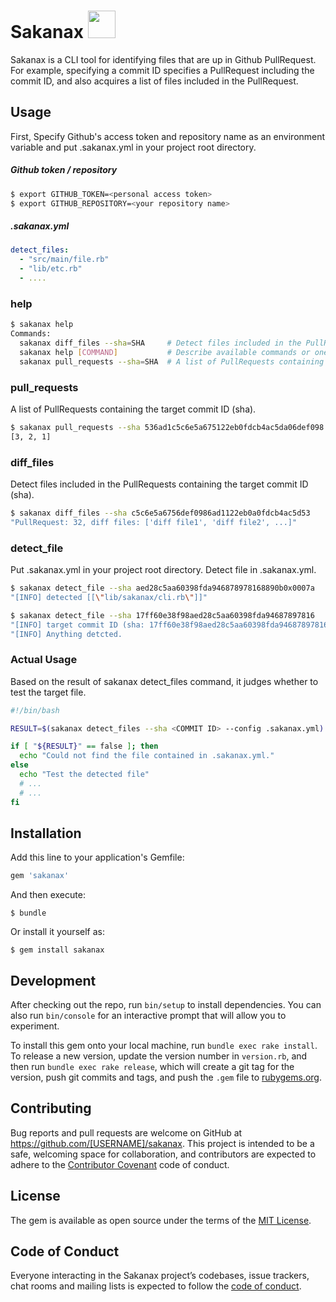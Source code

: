 # Sakanax <img class="avatar" src="https://user-images.githubusercontent.com/20736455/48205670-effe4300-e3af-11e8-8cfd-7078f8965e1f.png" width="44" height="44">

Sakanax is a CLI tool for identifying files that are up in Github PullRequest. For example, specifying a commit ID specifies a PullRequest including the commit ID, and also acquires a list of files included in the PullRequest.


## Usage

First, Specify Github's access token and repository name as an environment variable and put .sakanax.yml in your project root directory.

##### Github token / repository

```bash
$ export GITHUB_TOKEN=<personal access token>
$ export GITHUB_REPOSITORY=<your repository name>
```

##### .sakanax.yml

```yaml
detect_files:
  - "src/main/file.rb"
  - "lib/etc.rb"
  - ....
```

### help

```bash
$ sakanax help
Commands:
  sakanax diff_files --sha=SHA     # Detect files included in the PullRequests containing the target commit ID (sha).
  sakanax help [COMMAND]           # Describe available commands or one specific command
  sakanax pull_requests --sha=SHA  # A list of PullRequests containing the target commit ID (sha).
```

### pull_requests
A list of PullRequests containing the target commit ID (sha).
```bash
$ sakanax pull_requests --sha 536ad1c5c6e5a675122eb0fdcb4ac5da06def098
[3, 2, 1]
```

### diff_files
Detect files included in the PullRequests containing the target commit ID (sha).
```bash
$ sakanax diff_files --sha c5c6e5a6756def0986ad1122eb0a0fdcb4ac5d53
"PullRequest: 32, diff files: ['diff file1', 'diff file2', ...]"
```  

### detect_file
Put .sakanax.yml in your project root directory. Detect file in .sakanax.yml.

```bash
$ sakanax detect_file --sha aed28c5aa60398fda946878978168890b0x0007a
"[INFO] detected [[\"lib/sakanax/cli.rb\"]]"

$ sakanax detect_file --sha 17ff60e38f98aed28c5aa60398fda94687897816
"[INFO] target commit ID (sha: 17ff60e38f98aed28c5aa60398fda94687897816) does not exist in the currently open PullRequests."
"[INFO] Anything detcted.
```

### Actual Usage
Based on the result of sakanax detect_files command, it judges whether to test the target file.

```bash
#!/bin/bash

RESULT=$(sakanax detect_files --sha <COMMIT ID> --config .sakanax.yml)

if [ "${RESULT}" == false ]; then
  echo "Could not find the file contained in .sakanax.yml."
else
  echo "Test the detected file"
  # ...
  # ...
fi
```

## Installation

Add this line to your application's Gemfile:

```ruby
gem 'sakanax'
```

And then execute:

    $ bundle

Or install it yourself as:

    $ gem install sakanax


## Development

After checking out the repo, run `bin/setup` to install dependencies. You can also run `bin/console` for an interactive prompt that will allow you to experiment.

To install this gem onto your local machine, run `bundle exec rake install`. To release a new version, update the version number in `version.rb`, and then run `bundle exec rake release`, which will create a git tag for the version, push git commits and tags, and push the `.gem` file to [rubygems.org](https://rubygems.org).

## Contributing

Bug reports and pull requests are welcome on GitHub at https://github.com/[USERNAME]/sakanax. This project is intended to be a safe, welcoming space for collaboration, and contributors are expected to adhere to the [Contributor Covenant](http://contributor-covenant.org) code of conduct.

## License

The gem is available as open source under the terms of the [MIT License](https://opensource.org/licenses/MIT).

## Code of Conduct

Everyone interacting in the Sakanax project’s codebases, issue trackers, chat rooms and mailing lists is expected to follow the [code of conduct](https://github.com/[USERNAME]/sakanax/blob/master/CODE_OF_CONDUCT.md).
